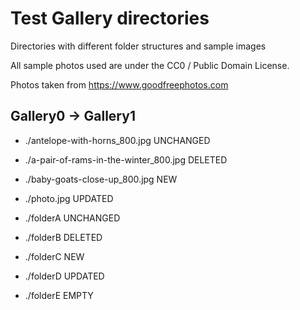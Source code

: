 # Test Gallery directories

Directories with different folder structures and sample images

All sample photos used are under the CC0 / Public Domain License.

Photos taken from https://www.goodfreephotos.com

## Gallery0 -> Gallery1

- ./antelope-with-horns_800.jpg UNCHANGED
- ./a-pair-of-rams-in-the-winter_800.jpg DELETED
- ./baby-goats-close-up_800.jpg NEW
- ./photo.jpg UPDATED

- ./folderA UNCHANGED
- ./folderB DELETED
- ./folderC NEW
- ./folderD UPDATED
- ./folderE EMPTY

